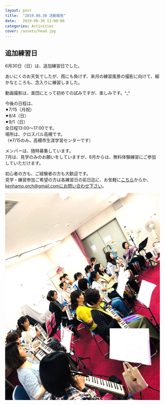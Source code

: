 ```yaml
---
layout: post
title:  "2019.06.30 活動報告"
date:   2019-06-30 13:00:00
categories: Activities
cover: /assets/head.jpg
---
```

## 追加練習日


6月30日（日）は、追加練習日でした。  

あいにくのお天気でしたが、雨にも負けず、来月の練習風景の撮影に向けて、細かなところも、念入りに練習しました。  

動画撮影は、楽団にとって初めての試みですが、楽しみです。^_^  
  
今後の日程は、  
⚫︎7/15（月祝）  
⚫︎8/4（日）  
⚫︎9/1（日）  
全日程13:00〜17:00です。  
場所は、クロスパル高槻です。  
（※7/15のみ、高槻市生涯学習センターです）  
  
メンバーは、随時募集しています。  
7月は、見学のみのお願いをしていますが、8月からは、無料体験練習にご参加していただけます。  
  
初心者の方も、ご経験者の方も大歓迎です。  
見学・練習参加ご希望の方は各練習日の前日迄に、お気軽に[こちら](https://docs.google.com/forms/d/e/1FAIpQLSeOdIlDB3uChvhrr9F543WjyJz2orR1FHCYdYVnwKcQU6wVcg/viewform)からか、kenhamo.orch@gmail.comにお問い合わせ下さい。

  
<img border="0" src="/assets/20190630.jpg">  
  

